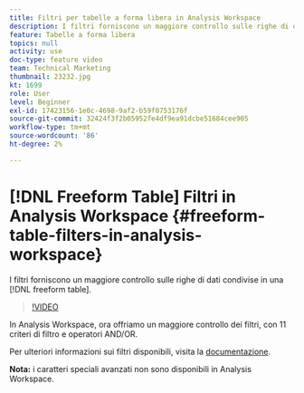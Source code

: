 ```yaml
---
title: Filtri per tabelle a forma libera in Analysis Workspace
description: I filtri forniscono un maggiore controllo sulle righe di dati condivise in una tabella a forma libera.
feature: Tabelle a forma libera
topics: null
activity: use
doc-type: feature video
team: Technical Marketing
thumbnail: 23232.jpg
kt: 1699
role: User
level: Beginner
exl-id: 17423156-1e0c-4698-9af2-b59f0753176f
source-git-commit: 32424f3f2b05952fe4df9ea91dcbe51684cee905
workflow-type: tm+mt
source-wordcount: '86'
ht-degree: 2%

---
```


# [!DNL Freeform Table] Filtri in Analysis Workspace {#freeform-table-filters-in-analysis-workspace}

I filtri forniscono un maggiore controllo sulle righe di dati condivise in una [!DNL freeform table].

>[!VIDEO](https://video.tv.adobe.com/v/23232/?quality=12)

In Analysis Workspace, ora offriamo un maggiore controllo dei filtri, con 11 criteri di filtro e operatori AND/OR.

Per ulteriori informazioni sui filtri disponibili, visita la [documentazione](https://marketing.adobe.com/resources/help/en_US/analytics/analysis-workspace/pagination_filtering_sorting.html).

**Nota:** i caratteri speciali avanzati non sono disponibili in Analysis Workspace.
